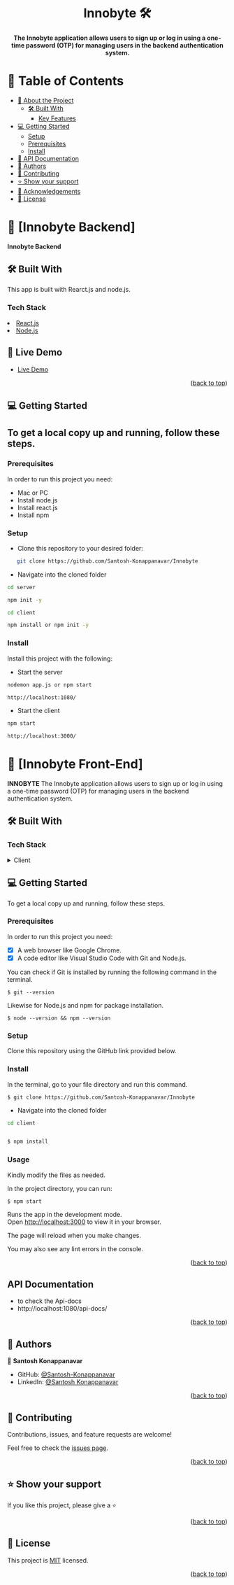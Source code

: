 <div align="center">
  <br/>
  <h1><b> Innobyte  🛠️</b></h1>
  <h4>
The Innobyte application allows users to sign up or log in using a one-time password (OTP) for managing users in the backend authentication system.
<a name="readme-top"></a>
</h4>

</div>

<!-- TABLE OF CONTENTS -->

# 📗 Table of Contents

- [📖 About the Project](#about-project)
  - [🛠 Built With](#built-with)
    - [Key Features](#key-features)
- [💻 Getting Started](#getting-started)
  - [Setup](#setup)
  - [Prerequisites](#prerequisites)
  - [Install](#install)
- [:notebook: API Documentation](#api-docs)
- [👥 Authors](#authors)
- [🤝 Contributing](#contributing)
- [⭐️ Show your support](#support)
- [🙏 Acknowledgements](#acknowledgements)
- [📝 License](#license)

<!-- PROJECT DESCRIPTION -->

# 📖 [Innobyte Backend] <a name="about-project"></a> <a name="about-project"></a>

**Innobyte Backend**

## 🛠 Built With <a name="built-with"></a>

This app is built with Rearct.js and node.js.

### Tech Stack <a name="tech-stack"></a>

<li><a href="https://reactjs.org/">React.js</a></li>
<li><a href="https://nodejs.org/">Node.js</a></li>

<!-- Features -->

## 🚀 Live Demo <a name="live-demo"></a>

- [Live Demo](https://innobyteregister.netlify.app/)

<p align="right">(<a href="#readme-top">back to top</a>)</p>


<!-- GETTING STARTED -->

## 💻 Getting Started <a name="getting-started"></a>

## To get a local copy up and running, follow these steps.

### Prerequisites

In order to run this project you need:

- Mac or PC
- Install node.js
- Install react.js
- Install npm

### Setup

- Clone this repository to your desired folder:

```sh
   git clone https://github.com/Santosh-Konappanavar/Innobyte
```

- Navigate into the cloned folder

```sh
cd server

npm init -y


```

```sh
cd client

npm install or npm init -y

```

### Install

Install this project with the following:

- Start the server

```sh
nodemon app.js or npm start

http://localhost:1080/
```

- Start the client

```sh
npm start

http://localhost:3000/
```

# 📖 [Innobyte Front-End] <a name="about-project"></a> <a name="about-project"></a>

<b>INNOBYTE</b> The Innobyte application allows users to sign up or log in using a one-time password (OTP) for managing users in the backend authentication system.

## 🛠 Built With <a name="built-with"></a>

### Tech Stack <a name="tech-stack"></a>

<details>
  <summary>Client</summary>
  <ul>
    <li><a href="https://reactjs.org/">React.js</a></li>
    <li>Redux</li>
    <li>Boostrap</li>
    <li>CSS</li>
  </ul>
</details>

<!-- GETTING STARTED -->

## 💻 Getting Started <a name="getting-started"></a>

To get a local copy up and running, follow these steps.

### Prerequisites

In order to run this project you need:

- [x] A web browser like Google Chrome.
- [x] A code editor like Visual Studio Code with Git and Node.js.

You can check if Git is installed by running the following command in the terminal.

```
$ git --version
```

Likewise for Node.js and npm for package installation.

```
$ node --version && npm --version
```

### Setup

Clone this repository using the GitHub link provided below.

### Install

In the terminal, go to your file directory and run this command.

```
$ git clone https://github.com/Santosh-Konappanavar/Innobyte
```

- Navigate into the cloned folder

```sh
cd client
```

```bash

$ npm install
```

### Usage

Kindly modify the files as needed.

In the project directory, you can run:

```
$ npm start
```

Runs the app in the development mode.\
Open [http://localhost:3000](http://localhost:3000) to view it in your browser.

The page will reload when you make changes.

You may also see any lint errors in the console.

<p align="right">(<a href="#readme-top">back to top</a>)</p>


## API Documentation 
- to check the Api-docs
- http://localhost:1080/api-docs/

<p align="right">(<a href="#api-docs">back to top</a>)</p>


<!-- AUTHORS -->

## 👥 Authors <a name="authors"></a>

👤 **Santosh Konappanavar**

- GitHub: [@Santosh-Konappanavar](https://github.com/Santosh-Konappanavar/Portfolio-mobile-setup)
- LinkedIn: [@Santosh Konappanavar](https://www.linkedin.com/in/santosh-konappanavar/)

<p align="right">(<a href="#readme-top">back to top</a>)</p>

<!-- CONTRIBUTING -->

## 🤝 Contributing <a name="contributing"></a>

Contributions, issues, and feature requests are welcome!

Feel free to check the [issues page](https://github.com/Santosh-Konappanavar/Innobyte/issues).

<p align="right">(<a href="#readme-top">back to top</a>)</p>

<!-- SUPPORT -->

## ⭐️ Show your support <a name="support"></a>

If you like this project, please give a ⭐️

<p align="right">(<a href="#readme-top">back to top</a>)</p>

<!-- ACKNOWLEDGEMENTS -->

<!-- LICENSE -->

## 📝 License <a name="license"></a>

This project is [MIT](https://github.com/Santosh-Konappanavar/Innobyte/blob/main/LICENSE) licensed.

<p align="right">(<a href="#readme-top">back to top</a>)</p>
